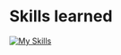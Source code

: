 # Skills learned
[![My Skills](https://skillicons.dev/icons?i=java,spring,cs,dotnet,c&theme=light)](https://skillicons.dev)
